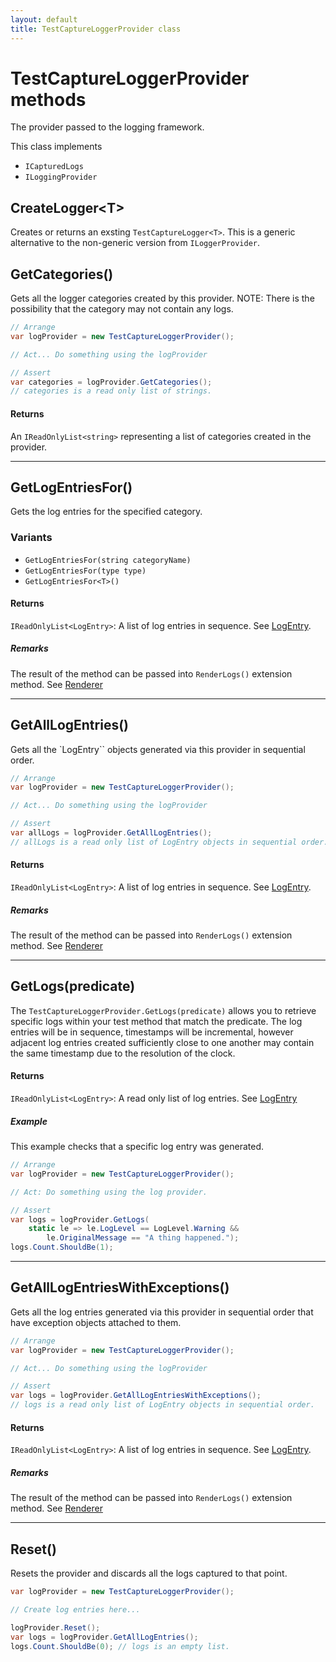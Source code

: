 ```yaml
---
layout: default
title: TestCaptureLoggerProvider class
---
```


# TestCaptureLoggerProvider methods

The provider passed to the logging framework.

This class implements
* `ICapturedLogs`
* `ILoggingProvider`

## CreateLogger&lt;T>

Creates or returns an exsting `TestCaptureLogger<T>`. This is a generic alternative to the non-generic version from `ILoggerProvider`.

## GetCategories()

Gets all the logger categories created by this provider. NOTE: There is the possibility that the category may not contain any logs.

```csharp
// Arrange
var logProvider = new TestCaptureLoggerProvider();

// Act... Do something using the logProvider

// Assert
var categories = logProvider.GetCategories();
// categories is a read only list of strings.
```

#### Returns

An `IReadOnlyList<string>` representing a list of categories created in the provider.

---
## GetLogEntriesFor()

Gets the log entries for the specified category.

### Variants

* `GetLogEntriesFor(string categoryName)`
* `GetLogEntriesFor(type type)`
* `GetLogEntriesFor<T>()`

#### Returns

`IReadOnlyList<LogEntry>`: A list of log entries in sequence. See [LogEntry](log-entry.md).

##### Remarks

The result of the method can be passed into `RenderLogs()` extension method. See [Renderer](log-entry-renderer-extensions.md)


---
## GetAllLogEntries()

Gets all the `LogEntry`` objects generated via this provider in sequential order.

```csharp
// Arrange
var logProvider = new TestCaptureLoggerProvider();

// Act... Do something using the logProvider

// Assert
var allLogs = logProvider.GetAllLogEntries();
// allLogs is a read only list of LogEntry objects in sequential order.
```

#### Returns

`IReadOnlyList<LogEntry>`: A list of log entries in sequence. See [LogEntry](log-entry.md).

##### Remarks

The result of the method can be passed into `RenderLogs()` extension method. See [Renderer](log-entry-renderer-extensions.md)

---

## GetLogs(predicate)

The `TestCaptureLoggerProvider.GetLogs(predicate)` allows you to retrieve specific logs within your test method that match the predicate. The log entries will be in sequence, timestamps will be incremental, however adjacent log entries created sufficiently close to one another may contain the same timestamp due to the resolution of the clock.

#### Returns

`IReadOnlyList<LogEntry>`: A read only list of log entries. See [LogEntry](log-entry.md)

##### Example

This example checks that a specific log entry was generated.

```csharp
// Arrange
var logProvider = new TestCaptureLoggerProvider();

// Act: Do something using the log provider.

// Assert
var logs = logProvider.GetLogs(
    static le => le.LogLevel == LogLevel.Warning &&
        le.OriginalMessage == "A thing happened.");
logs.Count.ShouldBe(1);
```

---
## GetAllLogEntriesWithExceptions()

Gets all the log entries generated via this provider in sequential order that have exception objects attached to them.

```csharp
// Arrange
var logProvider = new TestCaptureLoggerProvider();

// Act... Do something using the logProvider

// Assert
var logs = logProvider.GetAllLogEntriesWithExceptions();
// logs is a read only list of LogEntry objects in sequential order.
```

#### Returns

`IReadOnlyList<LogEntry>`: A list of log entries in sequence. See [LogEntry](log-entry.md).

##### Remarks

The result of the method can be passed into `RenderLogs()` extension method. See [Renderer](log-entry-renderer-extensions.md)

---
## Reset()

Resets the provider and discards all the logs captured to that point.

```csharp
var logProvider = new TestCaptureLoggerProvider();

// Create log entries here...

logProvider.Reset();
var logs = logProvider.GetAllLogEntries();
logs.Count.ShouldBe(0); // logs is an empty list.
```